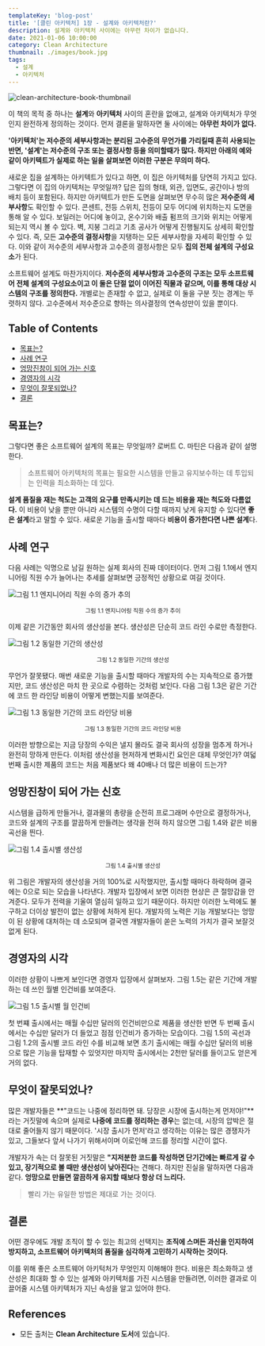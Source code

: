 ```yaml
---
templateKey: 'blog-post'
title: '[클린 아키텍처] 1장 - 설계와 아키텍처란?'
description: 설계와 아키텍처 사이에는 아무런 차이가 없습니다.
date: 2021-01-06 10:00:00
category: Clean Architecture
thumbnail: ./images/book.jpg
tags:
  - 설계
  - 아키텍처
---
```


![clean-architecture-book-thumbnail](./images/book.jpg)

이 책의 목적 중 하나는 **설계**와 **아키텍처** 사이의 혼란을 없애고, 설계와 아키텍처가 무엇인지 완전하게 정의하는 것이다. 먼저 결론을 말하자면 둘 사이에는 **아무런 차이가 없다.**

**'아키텍처'는 저수준의 세부사항과는 분리된 고수준의 무언가를 가리킬때 흔히 사용되는 반면, '설계'는 저수준의 구조 또는 결정사항 등을 의미할때가 많다. 하지만 아래의 예와 같이 아키텍트가 실제로 하는 일을 살펴보면 이러한 구분은 무의미 하다.**

새로운 집을 설계하는 아키텍트가 있다고 하면, 이 집은 아키텍처를 당연히 가지고 있다. 그렇다면 이 집의 아키텍처는 무엇일까? 답은 집의 형태, 외관, 입면도, 공간이나 방의 배치 등이 포함된다. 하지만 아키텍트가 만든 도면을 살펴보면 무수히 많은 **저수준의 세부사항**도 확인할 수 있다. 콘센트, 전등 스위치, 전등이 모두 어디에 위치하는지 도면을 통해 알 수 있다. 보일러는 어디에 놓이고, 온수기와 배출 펌프의 크기와 위치는 어떻게 되는지 역시 볼 수 있다. 벽, 지붕 그리고 기초 공사가 어떻게 진행될지도 상세히 확인할 수 있다. 즉, 모든 **고수준의 결정사항**을 지탱하는 모든 세부사항을 자세히 확인할 수 있다. 이와 같이 저수준의 세부사항과 고수준의 결정사항은 모두 **집의 전체 설계의 구성요소**가 된다.

소프트웨어 설계도 마찬가지이다. **저수준의 세부사항과 고수준의 구조는 모두 소프트웨어 전체 설계의 구성요소이고 이 둘은 단절 없이 이어진 직물과 같으며, 이를 통해 대상 시스템의 구조를 정의한다.** 개별로는 존재할 수 없고, 실제로 이 둘을 구분 짓는 경계는 뚜렷하지 않다. 고수준에서 저수준으로 향하는 의사결정의 연속성만이 있을 뿐이다.

## Table of Contents

- [목표는?](#목표는)
- [사례 연구](#사례-연구)
- [엉망진창이 되어 가는 신호](#엉망진창이-되어-가는-신호)
- [경영자의 시각](#경영자의-시각)
- [무엇이 잘못되었나?](#무엇이-잘못되었나)
- [결론](#결론)

## 목표는?

그렇다면 좋은 소프트웨어 설계의 목표는 무엇일까? 로버트 C. 마틴은 다음과 같이 설명한다.

> 소프트웨어 아키텍처의 목표는 필요한 시스템을 만들고 유지보수하는 데 투입되는 인력을 최소화하는 데 있다.

**설계 품질을 재는 척도는 고객의 요구를 만족시키는 데 드는 비용을 재는 척도와 다름없다.** 이 비용이 낮을 뿐만 아니라 시스템의 수명이 다할 때까지 낮게 유지할 수 있다면 **좋은 설계**라고 말할 수 있다. 새로운 기능을 출시할 때마다 **비용이 증가한다면 나쁜 설계**다.

## 사례 연구

다음 사례는 익명으로 남길 원하는 실제 회사의 진짜 데이터이다. 먼저 그림 1.1에서 엔지니어링 직원 수가 늘어나는 추세를 살펴보면 긍정적인 상황으로 여길 것이다.

![그림 1.1 엔지니어리 직원 수의 증가 추의](./images/image-1.1.png)

<p style="text-align: center;"><small>그림 1.1 엔지니어링 직원 수의 증가 추이</small></p>

이제 같은 기간동안 회사의 생산성을 본다. 생산성은 단순히 코드 라인 수로만 측정한다.

![그림 1.2 동일한 기간의 생산성](./images/image-1.2.png)

<p style="text-align: center;"><small>그림 1.2 동일한 기간의 생산성</small></p>

무언가 잘못됐다. 매번 새로운 기능을 출시할 때마다 개발자의 수는 지속적으로 증가했지만, 코드 생산성은 마치 한 곳으로 수렴하는 것처럼 보인다. 다음 그림 1.3은 같은 기간에 코드 한 라인당 비용이 어떻게 변했는지를 보여준다.

![그림 1.3 동일한 기간의 코드 라인당 비용](./images/image-1.3.png)

<p style="text-align: center;"><small>그림 1.3 동일한 기간의 코드 라인당 비용</small></p>

이러한 방향으로는 지금 당장의 수익은 낼지 몰라도 결국 회사의 성장을 멈추게 하거나 완전히 망하게 만든다. 이처럼 생산성을 현저하게 변화시킨 요인은 대체 무엇인가? 여덟 번째 출시한 제품의 코드는 처음 제품보다 왜 40배나 더 많은 비용이 드는가?

## 엉망진창이 되어 가는 신호

시스템을 급하게 만들거나, 결과물의 총량을 순전히 프로그래머 수만으로 결정하거나, 코드와 설계의 구조를 깔끔하게 만들려는 생각을 전혀 하지 않으면 그림 1.4와 같은 비용 곡선을 띈다.

![그림 1.4 출시별 생산성](./images/image-1.4.png)

<p style="text-align: center;"><small>그림 1.4 출시별 생산성</small></p>

위 그림은 개발자의 생산성을 거의 100%로 시작했지만, 출시할 때마다 하락하며 결국에는 0으로 되는 모습을 나타낸다. 개발자 입장에서 보면 이러한 현상은 큰 절망감을 안겨준다. 모두가 전력을 기울여 열심히 일하고 있기 때문이다. 하지만 이러한 노력에도 불구하고 더이상 발전이 없는 상황에 처하게 된다. 개발자의 노력은 기능 개발보다는 엉망이 된 상황에 대처하는 데 소모되며 결국엔 개발자들이 쏟은 노력의 가치가 결국 보잘것없게 된다.

## 경영자의 시각

이러한 상황이 나쁘게 보인다면 경영자 입장에서 살펴보자. 그림 1.5는 같은 기간에 개발하는 데 쓰인 월별 인건비를 보여준다.

![그림 1.5 출시별 월 인건비](./images/image-1.5.png)

첫 번쨰 출시에서는 매월 수십만 달러의 인건비만으로 제품을 생산한 반면 두 번째 출시에서는 수십만 달러가 더 들었고 점점 인건비가 증가하는 모습이다. 그림 1.5의 곡선과 그림 1.2의 출시별 코드 라인 수를 비교해 보면 초기 출시에는 매월 수십만 달러의 비용으로 많은 기능을 탑재할 수 있엇지만 마지막 출시에서는 2천만 달러를 들이고도 얻은게 거의 없다.

## 무엇이 잘못되었나?

많은 개발자들은 **"코드는 나중에 정리하면 돼. 당장은 시장에 출시하는게 먼저야!"**라는 거짓말에 속으며 실제로 **나중에 코드를 정리하는 경우**는 없는데, 시장의 압박은 절대로 줄어들지 않기 때문이다. '시장 출시가 먼저'라고 생각하는 이유는 많은 경쟁자가 있고, 그들보다 앞서 나가기 위해서이며 이로인해 코드를 정리할 시간이 없다.

개발자가 속는 더 잘못된 거짓말은 **"지저분한 코드를 작성하면 단기간에는 빠르게 갈 수 있고, 장기적으로 볼 때만 생산성이 낮아진다**는 견해다. 하지만 진실을 말하자면 다음과 같다. **엉망으로 만들면 깔끔하게 유지할 때보다 항상 더 느리다.**

> 빨리 가는 유일한 방법은 제대로 가는 것이다.

## 결론

어떤 경우에도 개발 조직이 할 수 있는 최고의 선택지는 **조직에 스며든 과신을 인지하여 방지하고, 소프트웨어 아키텍처의 품질을 심각하게 고민하기 시작하는 것이다.**

이를 위해 좋은 소프트웨어 아키턱처가 무엇인지 이해해야 한다. 비용은 최소화하고 생산성은 최대화 할 수 있는 설계와 아키텍처를 가진 시스템을 만들려면, 이러한 결과로 이끌어줄 시스템 아키텍처가 지닌 속성을 알고 있어야 한다.

## References

- 모든 출처는 **Clean Architecture 도서**에 있습니다.
